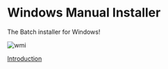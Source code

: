 # Windows Manual Installer
The Batch installer for Windows!

![wmi](https://user-images.githubusercontent.com/88248950/178521169-f7996995-211f-41ba-b08d-e862ad6f7135.png)

[Introduction](https://github.com/franzageek/wmi/master/README.md#Introduction)
